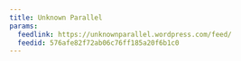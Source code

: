 ```yaml
---
title: Unknown Parallel
params:
  feedlink: https://unknownparallel.wordpress.com/feed/
  feedid: 576afe82f72ab06c76ff185a20f6b1c0
---
```

